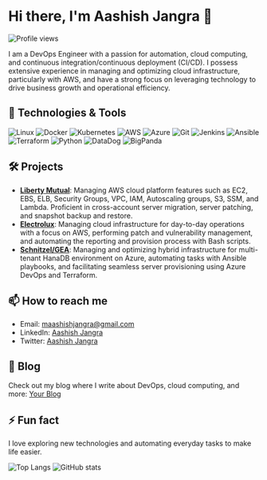 # Hi there, I'm Aashish Jangra 👋

![Profile views](https://gpvc.arturio.dev/vtech1995)

I am a DevOps Engineer with a passion for automation, cloud computing, and continuous integration/continuous deployment (CI/CD). I possess extensive experience in managing and optimizing cloud infrastructure, particularly with AWS, and have a strong focus on leveraging technology to drive business growth and operational efficiency.

## 🔧 Technologies & Tools
![Linux](https://img.shields.io/badge/-Linux-FCC624?style=flat-square&logo=linux&logoColor=black)
![Docker](https://img.shields.io/badge/-Docker-2496ED?style=flat-square&logo=docker&logoColor=white)
![Kubernetes](https://img.shields.io/badge/-Kubernetes-326CE5?style=flat-square&logo=kubernetes&logoColor=white)
![AWS](https://img.shields.io/badge/-AWS-232F3E?style=flat-square&logo=amazon-aws)
![Azure](https://img.shields.io/badge/-Azure-0078D4?style=flat-square&logo=microsoft-azure)
![Git](https://img.shields.io/badge/-Git-F05032?style=flat-square&logo=git&logoColor=white)
![Jenkins](https://img.shields.io/badge/-Jenkins-D24939?style=flat-square&logo=jenkins&logoColor=white)
![Ansible](https://img.shields.io/badge/-Ansible-EE0000?style=flat-square&logo=ansible&logoColor=white)
![Terraform](https://img.shields.io/badge/-Terraform-623CE4?style=flat-square&logo=terraform&logoColor=white)
![Python](https://img.shields.io/badge/-Python-3776AB?style=flat-square&logo=python&logoColor=white)
![DataDog](https://img.shields.io/badge/-DataDog-632CA6?style=flat-square&logo=datadog&logoColor=white)
![BigPanda](https://img.shields.io/badge/-BigPanda-101010?style=flat-square&logo=bigpanda&logoColor=white)

## 🛠️ Projects
- **[Liberty Mutual](#)**: Managing AWS cloud platform features such as EC2, EBS, ELB, Security Groups, VPC, IAM, Autoscaling groups, S3, SSM, and Lambda. Proficient in cross-account server migration, server patching, and snapshot backup and restore.
- **[Electrolux](#)**: Managing cloud infrastructure for day-to-day operations with a focus on AWS, performing patch and vulnerability management, and automating the reporting and provision process with Bash scripts.
- **[Schnitzel/GEA](#)**: Managing and optimizing hybrid infrastructure for multi-tenant HanaDB environment on Azure, automating tasks with Ansible playbooks, and facilitating seamless server provisioning using Azure DevOps and Terraform.

## 📫 How to reach me
- Email: [maashishjangra@gmail.com](mailto:maashishjangra@gmail.com)
- LinkedIn: [Aashish Jangra](https://www.linkedin.com/in/vtech1995/)
- Twitter: [Aashish Jangra](https://twitter.com/vtech1995)

## 📝 Blog
Check out my blog where I write about DevOps, cloud computing, and more: [Your Blog](https://yourblog.com)

## ⚡ Fun fact
I love exploring new technologies and automating everyday tasks to make life easier.

![Top Langs](https://github-readme-stats.vercel.app/api/top-langs/?username=vtech1995&layout=compact)
![GitHub stats](https://github-readme-stats.vercel.app/api?username=vtech1995&show_icons=true&count_private=true&hide=prs&theme=default_repocard)
